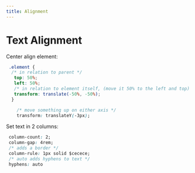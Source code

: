 ```yaml
---
title: Alignment
---
```


# Text Alignment

Center align element:

```css
 .element {
  /* in relation to parent */
   top: 50%;
   left: 50%;  
   /* in relation to element itself, (move it 50% to the left and top) */
   transform: translate(-50%, -50%);
  }

    /* move something up on either axis */
    transform: translateY(-3px);
```

Set text in 2 columns:

``` css
 column-count: 2;
 column-gap: 4rem; 
 /* adds a border */
 column-rule: 1px solid $cecece;
 /* auto adds hyphens to text */
 hyphens: auto
```